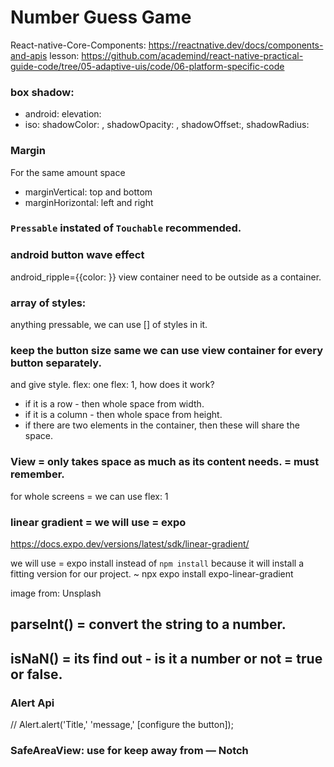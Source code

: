# Number Guess Game
React-native-Core-Components: https://reactnative.dev/docs/components-and-apis
lesson: https://github.com/academind/react-native-practical-guide-code/tree/05-adaptive-uis/code/06-platform-specific-code


### box shadow:
- android: elevation:
- iso: shadowColor: , shadowOpacity: , shadowOffset:, shadowRadius:


### Margin
For the same amount space
- marginVertical: top and bottom
- marginHorizontal: left and right

### `Pressable` instated of `Touchable` recommended.

### android button wave effect
android_ripple={{color: }}
view container need to be outside as a container.


### array of styles:
anything pressable, we can use [] of styles in it.

### keep the button size same we can use view container for every button separately.
and give style.
flex: one
flex: 1, how does it work?
- if it is a row - then whole space from width.
- if it is a column - then whole space from height.
- if there are two elements in the container, then these will share the space.


### View = only takes space as much as its content needs. = must remember.
for whole screens = we can use flex: 1


### linear gradient = we will use = expo

https://docs.expo.dev/versions/latest/sdk/linear-gradient/

we will use = expo install instead of ``npm install``
because it will install a fitting version for our project.
~ npx expo install expo-linear-gradient


image from: Unsplash

## parseInt() = convert the string to a number.
## isNaN() = its find out - is it a number or not = true or false.
### Alert Api
 // Alert.alert('Title,' 'message,' [configure the button]);

 ### SafeAreaView: use for keep away from — Notch